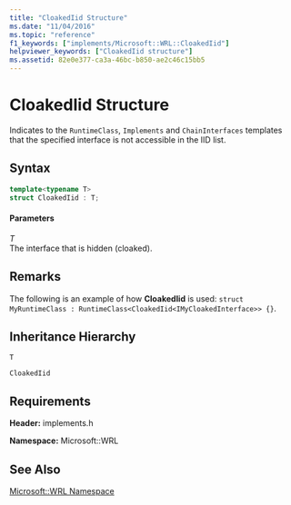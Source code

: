 ```yaml
---
title: "CloakedIid Structure"
ms.date: "11/04/2016"
ms.topic: "reference"
f1_keywords: ["implements/Microsoft::WRL::CloakedIid"]
helpviewer_keywords: ["CloakedIid structure"]
ms.assetid: 82e0e377-ca3a-46bc-b850-ae2c46c15bb5
---
```

# CloakedIid Structure

Indicates to the `RuntimeClass`, `Implements` and `ChainInterfaces` templates that the specified interface is not accessible in the IID list.

## Syntax

```cpp
template<typename T>
struct CloakedIid : T;
```

#### Parameters

*T*<br/>
The interface that is hidden (cloaked).

## Remarks

The following is an example of how **CloakedIid** is used: `struct MyRuntimeClass : RuntimeClass<CloakedIid<IMyCloakedInterface>> {}`.

## Inheritance Hierarchy

`T`

`CloakedIid`

## Requirements

**Header:** implements.h

**Namespace:** Microsoft::WRL

## See Also

[Microsoft::WRL Namespace](microsoft-wrl-namespace.md)
